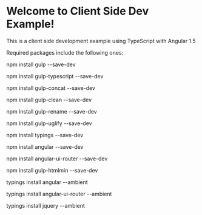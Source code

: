 # Welcome to Client Side Dev Example!

This is a client side development example using TypeScript with Angular 1.5

Required packages include the following ones:

npm install gulp --save-dev

npm install gulp-typescript --save-dev

npm install gulp-concat --save-dev

npm install gulp-clean --save-dev

npm install gulp-rename --save-dev

npm install gulp-uglify --save-dev

npm install typings --save-dev

npm install angular --save-dev

npm install angular-ui-router --save-dev

npm install gulp-htmlmin --save-dev

typings install angular --ambient

typings install angular-ui-router --ambient

typings install jquery --ambient
